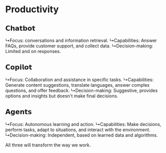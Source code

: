 # Productivity

## 𝗖𝗵𝗮𝘁𝗯𝗼𝘁 
↳Focus: conversations and information retrieval. 
↳Capabilities: Answer FAQs, provide customer support, and collect data. 
↳Decision-making: Limited and on responses. 
 
## 𝗖𝗼𝗽𝗶𝗹𝗼𝘁 
↳Focus: Collaboration and assistance in specific tasks. 
↳Capabilities: Generate content suggestions, translate languages, answer complex questions, and offer feedback. 
↳Decision-making: Suggestive, provides options and insights but doesn't make final decisions. 
 
## 𝗔𝗴𝗲𝗻𝘁𝘀 
↳Focus: Autonomous learning and action. 
↳Capabilities: Make decisions, perform tasks, adapt to situations, and interact with the environment. 
↳Decision-making: Independent, based on learned data and algorithms. 
 
All three will transform the way we work. 